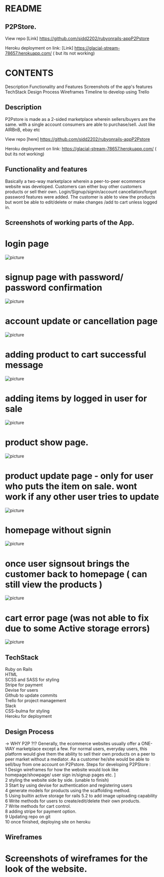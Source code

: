 # README

## P2PStore.

View repo [Link] https://github.com/sidd2202/rubyonrails-appP2Pstore

Heroku deployment on link: [Link] https://glacial-stream-78657.herokuapp.com/ ( but its not working)

# CONTENTS
  Description 
  Functionality and Features
  Screenshots of the app's features
  TechStack
  Design Process
  Wireframes
  Timeline to develop using Trello

## Description
P2Pstore is made as a 2-sided marketplace wherein sellers/buyers are the same. with a single account consumers are able to purchase/sell. Just like AIRBnB, ebay etc <br/>

View repo [here] https://github.com/sidd2202/rubyonrails-appP2Pstore

Heroku deployment on link:  https://glacial-stream-78657.herokuapp.com/ ( but its not working)

## Functionality and features
Basically a two-way marketplace wherein a peer-to-peer ecommerce website was developed. 
Customers can either buy other customers products or sell their own. 
Login/Signup/signin/account cancellation/forgot password features were added. 
The customer is able to view the products but wont be able to edit/delete or make changes /add to cart unless logged in. 


## Screenshots of working parts of the App. 

# login page
![picture](https://github.com/sidd2202/rubyonrails-appP2Pstore/blob/master/screenshots/LoginPage.png)

# signup page with password/ password confirmation
![picture](https://github.com/sidd2202/rubyonrails-appP2Pstore/blob/master/screenshots/signup.png)

# account update or cancellation page
![picture](https://github.com/sidd2202/rubyonrails-appP2Pstore/blob/master/screenshots/accountupdateorcancel.png)

# adding product to cart successful message 
![picture](https://github.com/sidd2202/rubyonrails-appP2Pstore/blob/master/screenshots/addedtocartconf.png)

# adding items by logged in user for sale
![picture](https://github.com/sidd2202/rubyonrails-appP2Pstore/blob/master/screenshots/sell.png)

# product show page. 
![picture](https://github.com/sidd2202/rubyonrails-appP2Pstore/blob/master/screenshots/show.png)

# product update page - only for user who puts the item on sale. wont work if any other user tries to update 
![picture](https://github.com/sidd2202/rubyonrails-appP2Pstore/blob/master/screenshots/productupdate.png)

# homepage without signin
![picture](https://github.com/sidd2202/rubyonrails-appP2Pstore/blob/master/screenshots/homepage.png)

# once user signsout brings the customer back to homepage ( can still view the products )
![picture](https://github.com/sidd2202/rubyonrails-appP2Pstore/blob/master/screenshots/homepage.png)

# cart error page (was not able to fix due to some Active storage errors) 
![picture](https://github.com/sidd2202/rubyonrails-appP2Pstore/blob/master/screenshots/carterror.png)

## TechStack
 Ruby on Rails<br/>
 HTML<br/>
 SCSS and SASS for styling<br/>
 Stripe for payment<br/>
 Devise for users<br/>
 Github to update commits<br/>
 Trello for project management<br/>
 Slack <br/>
 CSS-bulma for styling<br/>
 Heroku for deployment<br/>


## Design Process
 -> WHY P2P ?!? 
Generally, the ecommerce websites usually offer a ONE-WAY marketplace except a few. For normal users, everyday users, this platform would give them the ability to sell their own products on a peer to peer market without a mediator. 
As a customer he/she would be able to sell/buy from one account on P2Pstore. 
Steps for developing P2PStore : <br/>
1 Design wireframes for how the website would look like homepage/showpage/ user sign in/signup pages etc. ]<br/>
2 styling the website side by side. (unable to finish) <br/>
3 Start by using devise for authentication and registering users<br/>
4 generate models for products using the scaffolding method. <br/>
5 Using builtin active storage for rails 5.2 to add image uploading capability <br/>
6 Write methods for users to create/edit/delete their own products. <br/>
7 Write methods for cart control. <br/>
8 adding stripe for payment option. <br/>
9 Updating repo on git<br/>
10 once finished, deploying site on heroku<br/>

## Wireframes 

# Screenshots of wireframes for the look of the website. 
  









